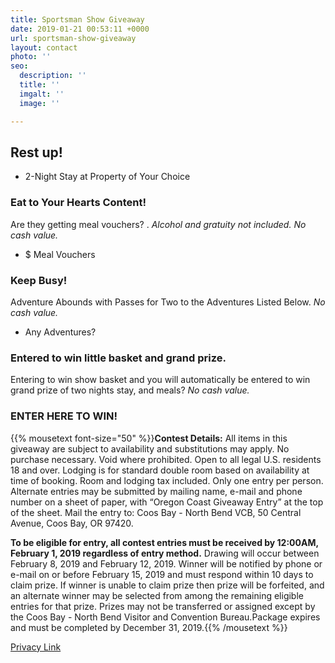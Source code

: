 ```yaml
---
title: Sportsman Show Giveaway
date: 2019-01-21 00:53:11 +0000
url: sportsman-show-giveaway
layout: contact
photo: ''
seo:
  description: ''
  title: ''
  imgalt: ''
  image: ''

---
```

## Rest up!

* 2-Night Stay at Property of Your Choice

### Eat to Your Hearts Content!

Are they getting meal vouchers? . _Alcohol and gratuity not included. No cash value._

* $ Meal Vouchers

### Keep Busy!

Adventure Abounds with Passes for Two to the Adventures Listed Below. _No cash value._

* Any Adventures?

### Entered to win little basket and grand prize.

Entering to win show basket and you will automatically be entered to win grand prize of two nights stay, and meals? _No cash value._

### ENTER HERE TO WIN!

<script type="text/javascript" src="https://form.jotform.com/jsform/90197398195169"></script>

<div class="margin-50px-top"></div>

{{% mousetext font-size="50" %}}<strong>Contest Details:</strong> All items in this giveaway are subject to availability and substitutions may apply. No purchase necessary. Void where prohibited. Open to all legal U.S. residents 18 and over. Lodging is for standard double room based on availability at time of booking. Room and lodging tax included. Only one entry per person. Alternate entries may be submitted by mailing name, e-mail and phone number on a sheet of paper, with “Oregon Coast Giveaway Entry” at the top of the sheet.  Mail the entry to: Coos Bay - North Bend VCB, 50 Central Avenue, Coos Bay, OR 97420.

<strong>To be eligible for entry, all contest entries must be received by 12:00AM, February 1, 2019 regardless of entry method.</strong> Drawing will occur between February 8, 2019 and February 12, 2019. Winner will be notified by phone or e-mail on or before February 15, 2019 and must respond within 10 days to claim prize. If winner is unable to claim prize then prize will be forfeited, and an alternate winner may be selected from among the remaining eligible entries for that prize. Prizes may not be transferred or assigned except by the Coos Bay - North Bend Visitor and Convention Bureau.Package expires and must be completed by December 31, 2019.{{% /mousetext %}}

[Privacy Link](/privacy-policy)